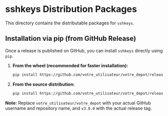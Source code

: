 # sshkeys Distribution Packages

This directory contains the distributable packages for `sshkeys`.

## Installation via pip (from GitHub Release)

Once a release is published on GitHub, you can install `sshkeys` directly using `pip`.

1.  **From the wheel (recommended for faster installation):**

    ```bash
    pip install https://github.com/votre_utilisateur/votre_depot/releases/download/v3.0.0/wheel/sshkeys-3.0.0-py3-none-any.whl
    ```

2.  **From the source distribution:**

    ```bash
    pip install https://github.com/votre_utilisateur/votre_depot/releases/download/v3.0.0/wheel/sshkeys-3.0.0.tar.gz
    ```

**Note:** Replace `votre_utilisateur/votre_depot` with your actual GitHub username and repository name, and `v3.0.0` with the actual release tag.
